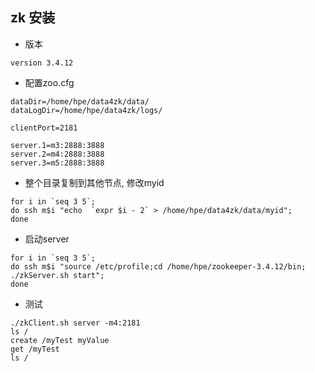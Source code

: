 ##  zk 安装

* 版本
```
version 3.4.12
```
*  配置zoo.cfg
```
dataDir=/home/hpe/data4zk/data/
dataLogDir=/home/hpe/data4zk/logs/

clientPort=2181

server.1=m3:2888:3888
server.2=m4:2888:3888
server.3=m5:2888:3888

```

* 整个目录复制到其他节点, 修改myid
```
for i in `seq 3 5`; 
do ssh m$i "echo  `expr $i - 2` > /home/hpe/data4zk/data/myid"; 
done
```

* 启动server
```
for i in `seq 3 5`; 
do ssh m$i "source /etc/profile;cd /home/hpe/zookeeper-3.4.12/bin; ./zkServer.sh start"; 
done
```

* 测试
```
./zkClient.sh server -m4:2181
ls /
create /myTest myValue
get /myTest
ls /
```
